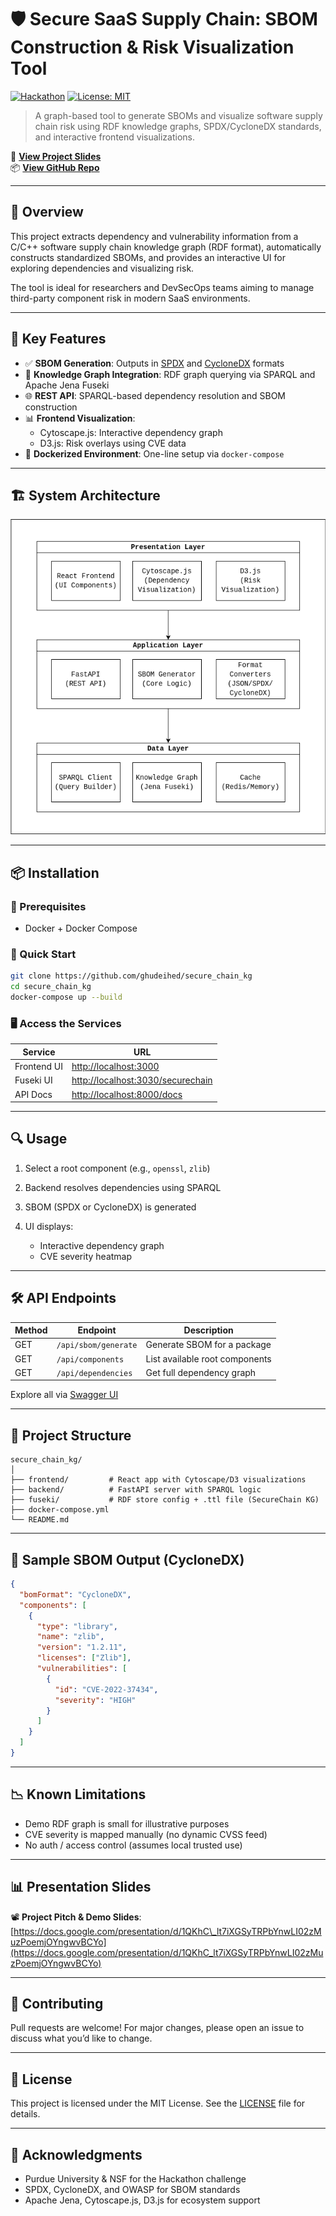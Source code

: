 # 🛡️ Secure SaaS Supply Chain: SBOM Construction & Risk Visualization Tool

[![Hackathon](https://img.shields.io/badge/Hackathon-Purdue%20%2F%20NSF-blue)](https://www.purdue.edu/discoverypark/cyberinfrastructure/events/hackathon.php)
[![License: MIT](https://img.shields.io/badge/License-MIT-yellow.svg)](LICENSE)

> A graph-based tool to generate SBOMs and visualize software supply chain risk using RDF knowledge graphs, SPDX/CycloneDX standards, and interactive frontend visualizations.

🎥 [**View Project Slides**](https://docs.google.com/presentation/d/1QKhC_lt7iXGSyTRPbYnwLI02zMuzPoemjOYngwvBCYo/edit?usp=sharing)  
📦 [**View GitHub Repo**](https://github.com/ghudeihed/secure_chain_kg)

---

## 🚀 Overview

This project extracts dependency and vulnerability information from a C/C++ software supply chain knowledge graph (RDF format), automatically constructs standardized SBOMs, and provides an interactive UI for exploring dependencies and visualizing risk.

The tool is ideal for researchers and DevSecOps teams aiming to manage third-party component risk in modern SaaS environments.

---

## 🧠 Key Features

- ✅ **SBOM Generation**: Outputs in [SPDX](https://spdx.dev/) and [CycloneDX](https://cyclonedx.org/) formats  
- 🧠 **Knowledge Graph Integration**: RDF graph querying via SPARQL and Apache Jena Fuseki  
- 🌐 **REST API**: SPARQL-based dependency resolution and SBOM construction  
- 📊 **Frontend Visualization**:
  - Cytoscape.js: Interactive dependency graph
  - D3.js: Risk overlays using CVE data
- 🐳 **Dockerized Environment**: One-line setup via `docker-compose`

---

## 🏗️ System Architecture

<img src="./assets/high_level_diagram.png">

---

## 📦 Installation

### 🔧 Prerequisites
- Docker + Docker Compose

### 🚀 Quick Start

```bash
git clone https://github.com/ghudeihed/secure_chain_kg
cd secure_chain_kg
docker-compose up --build
````

### 🖥️ Access the Services

| Service     | URL                                                                    |
| ----------- | ---------------------------------------------------------------------- |
| Frontend UI | [http://localhost:3000](http://localhost:3000)                         |
| Fuseki UI   | [http://localhost:3030/securechain](http://localhost:3030/securechain) |
| API Docs    | [http://localhost:8000/docs](http://localhost:8000/docs)               |

---

## 🔍 Usage

1. Select a root component (e.g., `openssl`, `zlib`)
2. Backend resolves dependencies using SPARQL
3. SBOM (SPDX or CycloneDX) is generated
4. UI displays:

   * Interactive dependency graph
   * CVE severity heatmap

---

## 🛠️ API Endpoints

| Method | Endpoint             | Description                    |
| ------ | -------------------- | ------------------------------ |
| GET    | `/api/sbom/generate` | Generate SBOM for a package    |
| GET    | `/api/components`    | List available root components |
| GET    | `/api/dependencies`  | Get full dependency graph      |

Explore all via [Swagger UI](http://localhost:8000/docs)

---

## 📂 Project Structure

```
secure_chain_kg/
│
├── frontend/         # React app with Cytoscape/D3 visualizations
├── backend/          # FastAPI server with SPARQL logic
├── fuseki/           # RDF store config + .ttl file (SecureChain KG)
├── docker-compose.yml
└── README.md
```

---

## 🧪 Sample SBOM Output (CycloneDX)

```json
{
  "bomFormat": "CycloneDX",
  "components": [
    {
      "type": "library",
      "name": "zlib",
      "version": "1.2.11",
      "licenses": ["Zlib"],
      "vulnerabilities": [
        {
          "id": "CVE-2022-37434",
          "severity": "HIGH"
        }
      ]
    }
  ]
}
```

---

## 📉 Known Limitations

* Demo RDF graph is small for illustrative purposes
* CVE severity is mapped manually (no dynamic CVSS feed)
* No auth / access control (assumes local trusted use)

---

## 📊 Presentation Slides

📽️ **Project Pitch & Demo Slides**:
[https://docs.google.com/presentation/d/1QKhC\_lt7iXGSyTRPbYnwLI02zMuzPoemjOYngwvBCYo](https://docs.google.com/presentation/d/1QKhC_lt7iXGSyTRPbYnwLI02zMuzPoemjOYngwvBCYo)

---

## 🤝 Contributing

Pull requests are welcome! For major changes, please open an issue to discuss what you’d like to change.

---

## 📝 License

This project is licensed under the MIT License. See the [LICENSE](LICENSE) file for details.

---

## 🙌 Acknowledgments

* Purdue University & NSF for the Hackathon challenge
* SPDX, CycloneDX, and OWASP for SBOM standards
* Apache Jena, Cytoscape.js, D3.js for ecosystem support